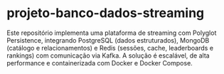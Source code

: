 # projeto-banco-dados-streaming
Este repositório implementa uma plataforma de streaming com Polyglot Persistence, integrando PostgreSQL (dados estruturados), MongoDB (catálogo e relacionamentos) e Redis (sessões, cache, leaderboards e rankings) com comunicação via Kafka. A solução é escalável, de alta performance e containerizada com Docker e Docker Compose.
